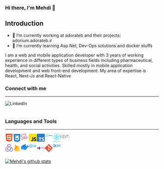 ### Hi there, I'm Mehdi 👋

## Introduction

- 🔭 I’m currently working at adorateb and their projects: 
  adorium.adorateb.ir
- 🌱 I’m currently learning Asp.Net, Dev-Ops solutions and docker stuffs

I am a web and mobile application developer with 3 years of working
experience in different types of business fields including pharmaceutical, health, and
social activities. Skilled mostly in mobile application development and web front-end
development. My area of expertise is React, Next-Js and React-Native


### Connect with me

---

[<img align="left" alt="LinkedIn" width="80" src="https://github.com/mmttt89/mmttt89/blob/main/images/linkedin_logo.ico" />](https://www.linkedin.com/in/mehdi-taghdisi-167203173/)
<br />
<br />

### Languages and Tools

---

<img align="left" alt="HTML5" width="26px" src="https://github.com/mmttt89/mmttt89/blob/main/images/Html_logo.png" />
<img align="left" alt="CSS" width="26px" src="https://github.com/mmttt89/mmttt89/blob/main/images/css_logo.png" />
<img align="left" alt="Sass" width="26px" src="https://github.com/mmttt89/mmttt89/blob/main/images/sass_logo.png" />
<img align="left" alt="JS" width="26px" src="https://github.com/mmttt89/mmttt89/blob/main/images/javascript.svg.png" />
<img align="left" alt="TS" width="26px" src="https://github.com/mmttt89/mmttt89/blob/main/images/ts_logo.svg.png" />
<img align="left" alt="React" width="26px" src="https://github.com/mmttt89/mmttt89/blob/main/images/react_logo.png" />
<img align="left" alt="ReactNative" width="26px" src="https://github.com/mmttt89/mmttt89/blob/main/images/RN_logo.png" />
<img align="left" alt="NextJs" width="30px" src="https://github.com/mmttt89/mmttt89/blob/main/images/Nextjs_logogo.svg.png" />

<br />
<br />

<img align="left" alt="Redux" width="26px" src="https://github.com/mmttt89/mmttt89/blob/main/images/redux_logo.png" />
<img align="left" alt="Firebase" width="26px" src="https://github.com/mmttt89/mmttt89/blob/main/images/firebase_logo.png" />
<img align="left" alt="Docker" width="26px" src="https://github.com/mmttt89/mmttt89/blob/main/images/docker-logo.png" />
<img align="left" alt="SQL" width="26px" src="https://github.com/mmttt89/mmttt89/blob/main/images/SQL_logo.png" />
<img align="left" alt="TFS" width="26px" src="https://github.com/mmttt89/mmttt89/blob/main/images/tfs_logo.png" />
<img align="left" alt="Git" width="26px" src="https://github.com/mmttt89/mmttt89/blob/main/images/Git_logo.png" />
<img align="left" alt="Azure" width="26px" src="https://github.com/mmttt89/mmttt89/blob/main/images/Azure-DevOps.jpeg" />

<br />
<br />

[![Mehdi's github stats](https://github-readme-stats.vercel.app/api?username=mmttt89)](https://github.com/mmttt89/github-readme-stats)

